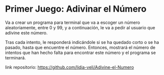 # Primer Juego: Adivinar el Número
Va a crear un programa para terminal que va a escoger un número aleatoriamente, entre 0 y 99, y a continuación, le va a pedir al usuario que adivine este número.

Tras cada intento, le responderá indicándole si se ha quedado corto o se ha pasado, hasta que encuentre el número. Entonces, mostrará el número de intentos que han hecho falta para encontrar este número y el programa se terminará.

link repositorio: https://github.com/lidia-veli/Adivine-el-Numero
